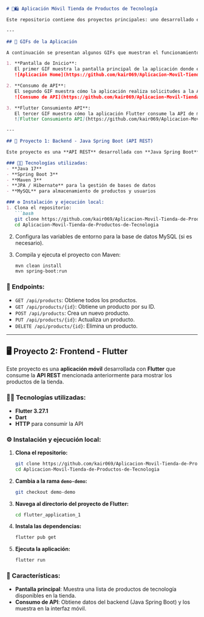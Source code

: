 ```markdown
# 📱🛍️ Aplicación Móvil Tienda de Productos de Tecnología

Este repositorio contiene dos proyectos principales: uno desarrollado en **Java Spring Boot** y otro en **Flutter**. La aplicación simula una tienda de productos de tecnología con funcionalidades como la visualización de productos, el consumo de APIs y una interfaz móvil interactiva.

---

## 📸 GIFs de la Aplicación

A continuación se presentan algunos GIFs que muestran el funcionamiento de la aplicación:

1. **Pantalla de Inicio**:  
   El primer GIF muestra la pantalla principal de la aplicación donde el usuario puede ver los productos disponibles en la tienda.  
   ![Aplicación Home](https://github.com/kair069/Aplicacion-Movil-Tienda-de-Productos-de-Tecnologia/blob/master/2024-12-25%2021-35-55.gif)

2. **Consumo de API**:  
   El segundo GIF muestra cómo la aplicación realiza solicitudes a la API para obtener información de los productos.  
   ![Consumo de API](https://github.com/kair069/Aplicacion-Movil-Tienda-de-Productos-de-Tecnologia/blob/master/2024-12-25%2021-36-30.gif)

3. **Flutter Consumiento API**:  
   El tercer GIF muestra cómo la aplicación Flutter consume la API de manera eficiente para mostrar los productos en la interfaz móvil.  
   ![Flutter Consumiento API](https://github.com/kair069/Aplicacion-Movil-Tienda-de-Productos-de-Tecnologia/blob/master/2024-12-25%2021-36-59%20(1).gif)

---

## 🚀 Proyecto 1: Backend - Java Spring Boot (API REST)

Este proyecto es una **API REST** desarrollada con **Java Spring Boot** para gestionar el backend de la tienda de productos de tecnología.

### 🧑‍💻 Tecnologías utilizadas:
- **Java 17**
- **Spring Boot 3**
- **Maven 3**
- **JPA / Hibernate** para la gestión de bases de datos
- **MySQL** para almacenamiento de productos y usuarios

### ⚙️ Instalación y ejecución local:
1. Clona el repositorio:
   ```bash
   git clone https://github.com/kair069/Aplicacion-Movil-Tienda-de-Productos-de-Tecnologia.git
   cd Aplicacion-Movil-Tienda-de-Productos-de-Tecnologia
   ```

2. Configura las variables de entorno para la base de datos MySQL (si es necesario).

3. Compila y ejecuta el proyecto con Maven:
   ```bash
   mvn clean install
   mvn spring-boot:run
   ```

### 📝 Endpoints:
- `GET /api/products`: Obtiene todos los productos.
- `GET /api/products/{id}`: Obtiene un producto por su ID.
- `POST /api/products`: Crea un nuevo producto.
- `PUT /api/products/{id}`: Actualiza un producto.
- `DELETE /api/products/{id}`: Elimina un producto.

---

## 🖥️ Proyecto 2: Frontend - Flutter

Este proyecto es una **aplicación móvil** desarrollada con **Flutter** que consume la **API REST** mencionada anteriormente para mostrar los productos de la tienda.

### 🧑‍💻 Tecnologías utilizadas:
- **Flutter 3.27.1**
- **Dart**
- **HTTP** para consumir la API

### ⚙️ Instalación y ejecución local:

1. **Clona el repositorio:**
   ```bash
   git clone https://github.com/kair069/Aplicacion-Movil-Tienda-de-Productos-de-Tecnologia.git
   cd Aplicacion-Movil-Tienda-de-Productos-de-Tecnologia
   ```

2. **Cambia a la rama `demo-demo`:**
   ```bash
   git checkout demo-demo
   ```

3. **Navega al directorio del proyecto de Flutter:**
   ```bash
   cd flutter_application_1
   ```

4. **Instala las dependencias:**
   ```bash
   flutter pub get
   ```

5. **Ejecuta la aplicación:**
   ```bash
   flutter run
   ```

### 🌟 Características:
- **Pantalla principal**: Muestra una lista de productos de tecnología disponibles en la tienda.
- **Consumo de API**: Obtiene datos del backend (Java Spring Boot) y los muestra en la interfaz móvil.
```
